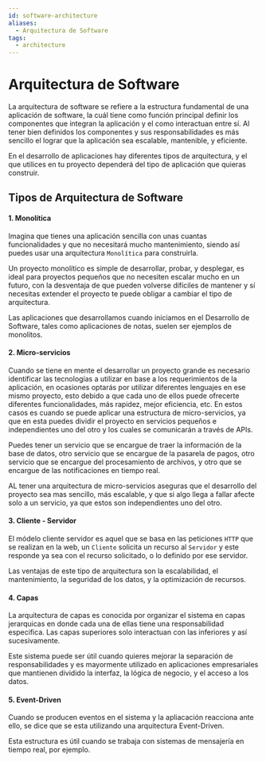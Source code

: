 ```yaml
---
id: software-architecture
aliases:
  - Arquitectura de Software
tags:
  - architecture
---
```


# Arquitectura de Software

La arquitectura de software se refiere a la estructura fundamental de una aplicación de software, la cuál tiene como función principal definir los componentes que integran la aplicación y el como interactuan entre sí. Al tener bien definidos los componentes y sus responsabilidades es más sencillo el lograr que la aplicación sea escalable, mantenible, y eficiente.

En el desarrollo de aplicaciones hay diferentes tipos de arquitectura, y el que utilices en tu proyecto dependerá del tipo de aplicación que quieras construir.

## Tipos de Arquitectura de Software

#### 1. Monolítica

Imagina que tienes una aplicación sencilla con unas cuantas funcionalidades y que no necesitará mucho mantenimiento, siendo así puedes usar una arquitectura `Monolítica` para construirla.

Un proyecto monolítico es simple de desarrollar, probar, y desplegar, es ideal para proyectos pequeños que no necesiten escalar mucho en un futuro, con la desventaja de que pueden volverse difíciles de mantener y sí necesitas extender el proyecto te puede obligar a cambiar el tipo de arquitectura.

Las aplicaciones que desarrollamos cuando iniciamos en el Desarrollo de Software, tales como aplicaciones de notas, suelen ser ejemplos de monolitos.

#### 2. Micro-servicios

Cuando se tiene en mente el desarrollar un proyecto grande es necesario identificar las tecnologías a utilizar en base a los requerimientos de la aplicación, en ocasiones optarás por utilizar diferentes lenguajes en ese mismo proyecto, esto debido a que cada uno de ellos puede ofrecerte diferentes funcionalidades, más rapidez, mejor eficiencia, etc. En estos casos es cuando se puede aplicar una estructura de micro-servicios, ya que en esta puedes dividir el proyecto en servicios pequeños e independientes uno del otro y los cuales se comunicarán a través de APIs.

Puedes tener un servicio que se encargue de traer la información de la base de datos, otro servicio que se encargue de la pasarela de pagos, otro servicio que se encargue del procesamiento de archivos, y otro que se encargue de las notificaciones en tiempo real.

AL tener una arquitectura de micro-servicios aseguras que el desarrollo del proyecto sea mas sencillo, más escalable, y que si algo llega a fallar afecte solo a un servicio, ya que estos son independientes uno del otro.

#### 3. Cliente - Servidor

El módelo cliente servidor es aquel que se basa en las peticiones `HTTP` que se realizan en la web, un `Cliente` solicita un recurso al `Servidor` y este responde ya sea con el recurso solicitado, o lo definido por ese servidor.

Las ventajas de este tipo de arquitectura son la escalabilidad, el mantenimiento, la seguridad de los datos, y la optimización de recursos.

#### 4. Capas

La arquitectura de capas es conocida por organizar el sistema en capas jerarquicas en donde cada una de ellas tiene una responsabilidad especifica. Las capas superiores solo interactuan con las inferiores y así sucesivamente.

Este sistema puede ser útil cuando quieres mejorar la separación de responsabilidades y es mayormente utilizado en aplicaciones empresariales que mantienen dividido la interfaz, la lógica de negocio, y el acceso a los datos.

#### 5. Event-Driven

Cuando se producen eventos en el sistema y la apliacación reacciona ante ello, se dice que se esta utilizando una arquitectura Event-Driven.

Esta estructura es útil cuando se trabaja con sistemas de mensajería en tiempo real, por ejemplo.
